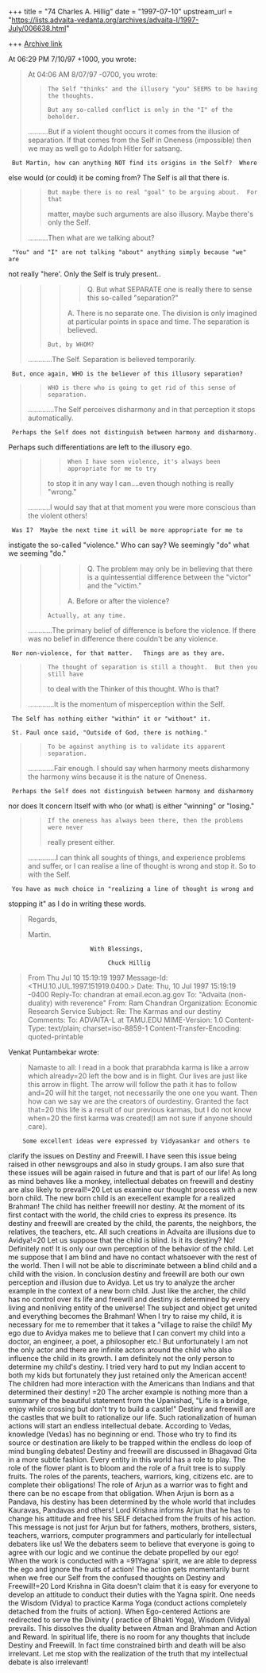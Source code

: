 +++
title = "74 Charles A. Hillig"
date = "1997-07-10"
upstream_url = "https://lists.advaita-vedanta.org/archives/advaita-l/1997-July/006638.html"

+++
[Archive link](https://lists.advaita-vedanta.org/archives/advaita-l/1997-July/006638.html)

At 06:29 PM 7/10/97 +1000, you wrote:
>At 04:06 AM 8/07/97 -0700, you wrote:
>>
>>     The Self "thinks" and the illusory "you" SEEMS to be having the thoughts.
>>
>>     But any so-called conflict is only in the "I" of the beholder.
>
>..........But if a violent thought occurs it comes from the illusion of
>separation. If that comes from the Self in Oneness (impossible) then we may
>as well go to Adolph Hitler for satsang.

     But Martin, how can anything NOT find its origins in the Self?  Where
else would (or could) it be coming from?  The Self is all that there is.


>>     But maybe there is no real "goal" to be arguing about.  For that
>>matter, maybe such arguments are also illusory.  Maybe there's only the Self.
>
>..........Then what are we talking about?

     "You" and "I" are not talking "about" anything simply because "we" are
not really "here'.     Only the Self is truly present..


>>>>Q. But what SEPARATE one is really there to sense this so-called
>"separation?"
>>>
>>>A. There is no separate one. The division is only imagined at particular
>>>points in space and time. The separation is believed.
>>
>>     But, by WHOM?
>
>............The Self. Separation is believed temporarily.

     But, once again, WHO is the believer of this illusory separation?


>>     WHO is there who is going to get rid of this sense of separation.
>
>.............The Self perceives disharmony and in that perception it stops
>automatically.

     Perhaps the Self does not distinguish between harmony and disharmony.
Perhaps such differentiations are left to the illusory ego.

>>>     When I have seen violence, it's always been appropriate for me to try
>>to stop it in any way I can....even though nothing is really "wrong."
>
>...........I would say that at that moment you were more conscious than the
>violent others!

     Was I?  Maybe the next time it will be more appropriate for me to
instigate the so-called "violence."   Who can say?   We seemingly "do" what
we seeming "do."


>>>>Q. The problem may only be in believing that there is a quintessential
>>>difference between the "victor" and the "victim."
>>>
>>>A. Before or after the violence?
>>
>>     Actually, at any time.
>
>............The primary belief of difference is before the violence. If
>there was no belief in difference there couldn't be any violence.

     Nor non-violence, for that matter.   Things are as they are.


>>     The thought of separation is still a thought.  But then you still have
>>to deal with the Thinker of this thought.  Who is that?
>
>.............It is the momentum of misperception within the Self.

     The Self has nothing either "within" it or "without" it.

     St. Paul once said, "Outside of God, there is nothing."


>>     To be against anything is to validate its apparent separation.
>
>.............Fair enough. I should say when harmony meets disharmony the
>harmony wins because it is the nature of Oneness.

     Perhaps the Self does not distinguish between harmony and disharmony
nor does It concern Itself with who (or what) is either "winning" or "losing."


>>     If the oneness has always been there, then the problems were never
>>really present either.
>
>..............I can think all soughts of things, and experience problems and
>suffer, or I can realise a line of thought is wrong and stop it. So to with
>the Self.

     You have as much choice in "realizing a line of thought is wrong and
stopping it" as I do in writing these words.


>Regards,
>
>Martin.


                           With Blessings,

                                Chuck Hillig

>From  Thu Jul 10 15:19:19 1997
Message-Id: <THU.10.JUL.1997.151919.0400.>
Date: Thu, 10 Jul 1997 15:19:19 -0400
Reply-To: chandran at email.econ.ag.gov
To: "Advaita (non-duality) with reverence" <ADVAITA-L at TAMU.EDU>
From: Ram Chandran <chandran at EMAIL.ECON.AG.GOV>
Organization: Economic Research Service
Subject: Re: The Karmas and our destiny
Comments: To: ADVAITA-L at TAMU.EDU
MIME-Version: 1.0
Content-Type: text/plain; charset=iso-8859-1
Content-Transfer-Encoding: quoted-printable

Venkat Puntambekar wrote:
>
> Namaste to all:
> I read in a book that prarabhda karma is like a arrow which already=20
> left the bow and is in flight. Our lives are just like this
> arrow in flight. The arrow will follow the path it has to follow and=20
> will hit the target, not necessarily the one one you want. Then how
> can we say we are the creators of ourdestiny. Granted the fact that=20
> this life is a result of our previous karmas, but I do not know when=20
> the first karma was created(I am not sure if anyone should care).

        Some excellent ideas were expressed by Vidyasankar and others to
clarify the issues on Destiny and Freewill. I have seen this issue being
raised in other newsgroups and also in study groups. I am also sure that
these issues will be again raised in future and that is part of our
life! As long as mind behaves like a monkey, intellectual debates on
freewill and destiny are also likely to prevail!=20
        Let us examine our thought process with a new born child. The new born
child is an execellent example for a realized Brahman! The child has
neither freewill nor destiny.  At the moment of its first contact with
the world, the child cries to express its presence. Its destiny and
freewill are created by the child, the parents, the neighbors, the
relatives, the teachers, etc. All such creations in Advaita are
illusions due to Avidya!=20
        Let us suppose that the child is blind. Is it its destiny?  No!
Definitely not!  It is only our own perception of the behavior of the
child.
        Let me suppose that I am blind and have no contact whatsoever with the
rest of the world. Then I will not be able to discriminate between a
blind child and a child with the vision.
        In conclusion destiny and freewill are both our own perception and
illusion due to Avidya.
        Let us try to analyze the archer example in the context of a new born
child.  Just like the archer, the child has no control over its life and
freewill and destiny is determined by every living and nonliving entity
of the universe!  The subject and object get united and everything
becomes the Brahman!
        When I try to raise my child, it is necessary for me to remember that
it takes a "village to raise the child! My ego due to Avidya makes me to
believe that I can convert my child into a doctor, an engineer, a poet,
a philosopher etc.! But unfortunately I am not the only actor and there
are infinite actors around the child who also influence the child in its
growth.  I am definitely not the only person to determine my child's
destiny.  I tried very hard to put my Indian accent to both my kids but
fortunately they just retained only the American accent!  The children
had more interaction with the Americans than Indians and that determined
their destiny! =20
        The archer example is nothing more than a summary of the beautiful
statement from the Upanishad, "Life is a bridge, enjoy while crossing
but don't try to build a castle!" Destiny and freewill are the castles
that we built to rationalize our life.  Such rationalization of human
actions will start an endless intellectual debate. According to Vedas,
knowledge (Vedas) has no beginning or end. Those who try to find its
source or destination are likely to be trapped within the endless do
loop of mind bungling debates!
        Destiny and freewill are discussed in Bhagavad Gita in a more subtle
fashion.  Every entity in this world has a role to play. The role of the
flower plant is to bloom and the role of a fruit tree is to supply
fruits. The roles of the parents, teachers, warriors, king, citizens
etc. are to complete their obligations! The role of Arjun as a warrior
was to fight and there can be no escape from that obligation. When Arjun
is born as a Pandava, his destiny has been determined by the whole world
that includes Kauravas, Pandavas and others!  Lord Krishna informs Arjun
that he has to change his attitude and free his SELF detached from the
fruits of his action. This message is not just for Arjun but for
fathers, mothers, brothers, sisters, teachers, warriors, computer
programmers and particularly for intellectual debaters like us! We the
debaters seem to believe that everyone is going to agree with our logic
and we continue the debate propelled by our ego! When the work is
conducted with a =91Yagna' spirit, we are able to depress the ego and
ignore the fruits of action!  The action gets momentarily burnt when we
free our Self from the confused thoughts on Destiny and Freewill!=20
        Lord Krishna in Gita doesn't claim that it is easy for everyone to
develop an attitude to conduct their duties with the Yagna spirit.  One
needs the Wisdom (Vidya) to practice Karma Yoga (conduct actions
completely detached from the fruits of action).  When Ego-centered
Actions are redirected to serve the Divinity ( practice of Bhakti Yoga),
Wisdom (Vidya) prevails. This dissolves the duality between Atman and
Brahman and Action and Reward. In spiritual life, there is no room for
any thoughts that include Destiny and Freewill. In fact time constrained
birth and death will be also irrelevant. Let me stop with the
realization of the truth that my intellectual debate is also irrelevant!

